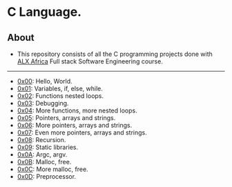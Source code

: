 # C Language.

## About

- This repository consists of all the C programming projects done with [ALX Africa](https://www.alxafrica.com/) Full stack Software Engineering course.

---

- [0x00](./0x00-hello_world): Hello, World.
- [0x01](./0x01-variables_if_else_while): Variables, if, else, while.
- [0x02](./0x02-functions_nested_loops): Functions nested loops.
- [0x03](./0x03-debugging): Debugging.
- [0x04](./0x04-more_functions_nested_loops): More functions, more nested loops.
- [0x05](./0x05-pointers_arrays_strings): Pointers, arrays and strings.
- [0x06](./0x06-pointers_arrays_strings): More pointers, arrays and strings.
- [0x07](./0x07-pointers_arrays_strings): Even more pointers, arrays and strings.
- [0x08](./0x08-recursion): Recursion.
- [0x09](./0x09-static_libraries): Static libraries.
- [0x0A](./0x0A-argc_argv): Argc, argv.
- [0x0B](./0x0B-malloc_free): Malloc, free.
- [0x0C](./0x0C-more_malloc_free): More malloc, free.
- [0x0D](./0x0D-preprocessor): Preprocessor.
